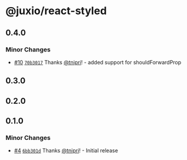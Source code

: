 # @juxio/react-styled

## 0.4.0

### Minor Changes

- [#10](https://github.com/jux-io/toolkit/pull/10) [`70b3017`](https://github.com/jux-io/toolkit/commit/70b30170f5d62e728fd5b9d0bf6384416959fe75) Thanks [@tnipri](https://github.com/tnipri)! - added support for shouldForwardProp

## 0.3.0

## 0.2.0

## 0.1.0

### Minor Changes

- [#4](https://github.com/Drimz-io/toolkit/pull/4) [`6bb301d`](https://github.com/Drimz-io/toolkit/commit/6bb301d5cda99e6786056b70bc36ba4f813b9ee6) Thanks [@tnipri](https://github.com/tnipri)! - Initial release
